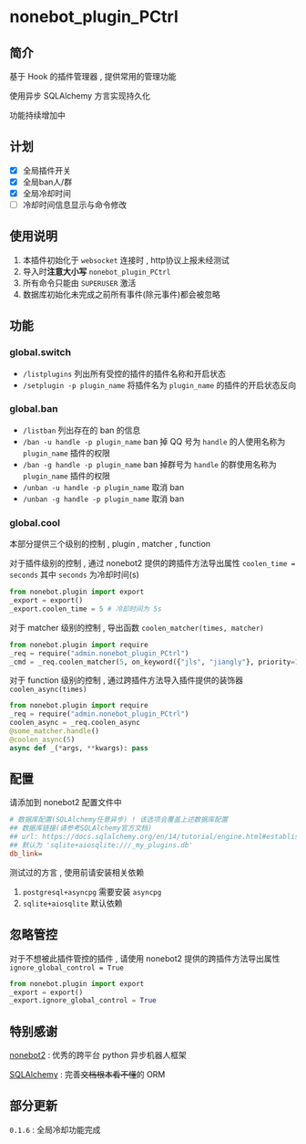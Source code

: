 # nonebot_plugin_PCtrl
## 简介

基于 Hook 的插件管理器 , 提供常用的管理功能

使用异步 SQLAlchemy 方言实现持久化

功能持续增加中

## 计划

- [X] 全局插件开关
- [X] 全局ban人/群
- [X] 全局冷却时间
- [ ] 冷却时间信息显示与命令修改

## 使用说明

1. 本插件初始化于 `websocket` 连接时 , http协议上报未经测试
2. 导入时**注意大小写** `nonebot_plugin_PCtrl`
3. 所有命令只能由 `SUPERUSER` 激活
4. 数据库初始化未完成之前所有事件(除元事件)都会被忽略

## 功能

### global.switch

- `/listplugins` 列出所有受控的插件的插件名称和开启状态
- `/setplugin -p plugin_name` 将插件名为 `plugin_name` 的插件的开启状态反向

### global.ban

- `/listban` 列出存在的 ban 的信息
- `/ban -u handle -p plugin_name` ban 掉 QQ 号为 `handle` 的人使用名称为 `plugin_name` 插件的权限
- `/ban -g handle -p plugin_name` ban 掉群号为 `handle` 的群使用名称为 `plugin_name` 插件的权限
- `/unban -u handle -p plugin_name` 取消 ban
- `/unban -g handle -p plugin_name` 取消 ban

### global.cool

本部分提供三个级别的控制 , plugin , matcher , function

对于插件级别的控制 , 通过 nonebot2 提供的跨插件方法导出属性 `coolen_time = seconds` 其中 `seconds` 为冷却时间(s)

```py
from nonebot.plugin import export
_export = export()
_export.coolen_time = 5 # 冷却时间为 5s
```

对于 matcher 级别的控制 , 导出函数 `coolen_matcher(times, matcher)`
```py
from nonebot.plugin import require
_req = require("admin.nonebot_plugin_PCtrl")
_cmd = _req.coolen_matcher(5, on_keyword({"jls", "jiangly"}, priority=10)) # 对一个 matcher 启用冷却
```

对于 function 级别的控制 , 通过跨插件方法导入插件提供的装饰器 `coolen_async(times)`
```py
from nonebot.plugin import require
_req = require("admin.nonebot_plugin_PCtrl")
coolen_async = _req.coolen_async
@some_matcher.handle()
@coolen_async(5)
async def _(*args, **kwargs): pass
```

## 配置
请添加到 nonebot2 配置文件中
```ini
# 数据库配置(SQLAlchemy任意异步) ! 该选项会覆盖上述数据库配置
## 数据库链接(请参考SQLAlchemy官方文档)
## url: https://docs.sqlalchemy.org/en/14/tutorial/engine.html#establishing-connectivity-the-engine
## 默认为 'sqlite+aiosqlite:///_my_plugins.db'
db_link=
```

测试过的方言 , 使用前请安装相关依赖
1. `postgresql+asyncpg` 需要安装 `asyncpg`
2. `sqlite+aiosqlite` 默认依赖
## 忽略管控

对于不想被此插件管控的插件 , 请使用 nonebot2 提供的跨插件方法导出属性 `ignore_global_control = True`
```py
from nonebot.plugin import export
_export = export()
_export.ignore_global_control = True
```

## 特别感谢

[nonebot2](https://github.com/nonebot/nonebot2) : 优秀的跨平台 python 异步机器人框架

[SQLAlchemy](https://www.sqlalchemy.org/) : 完善~~文档根本看不懂~~的 ORM

## 部分更新

`0.1.6` : 全局冷却功能完成
